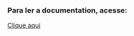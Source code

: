 ### Para ler a documentation, acesse:

<div>

<a href="https://github.com/DevLucasLourenco/AllWhatsPy">Clique aqui</a>
  
</div>
